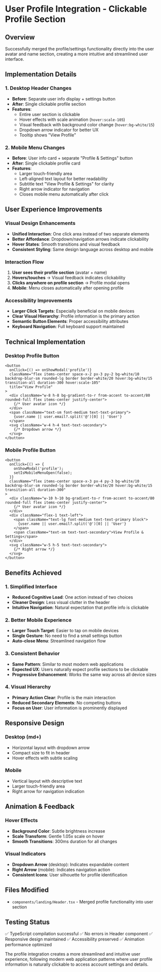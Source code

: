 # User Profile Integration - Clickable Profile Section

## Overview
Successfully merged the profile/settings functionality directly into the user avatar and name section, creating a more intuitive and streamlined user interface.

## Implementation Details

### 1. Desktop Header Changes
- **Before**: Separate user info display + settings button
- **After**: Single clickable profile section
- **Features**:
  - Entire user section is clickable
  - Hover effects with scale animation (`hover:scale-105`)
  - Visual feedback with background color change (`hover:bg-white/15`)
  - Dropdown arrow indicator for better UX
  - Tooltip shows "View Profile"

### 2. Mobile Menu Changes
- **Before**: User info card + separate "Profile & Settings" button
- **After**: Single clickable profile card
- **Features**:
  - Larger touch-friendly area
  - Left-aligned text layout for better readability
  - Subtitle text "View Profile & Settings" for clarity
  - Right arrow indicator for navigation
  - Closes mobile menu automatically after click

## User Experience Improvements

### Visual Design Enhancements
- **Unified Interaction**: One click area instead of two separate elements
- **Better Affordance**: Dropdown/navigation arrows indicate clickability
- **Hover States**: Smooth transitions and visual feedback
- **Consistent Styling**: Same design language across desktop and mobile

### Interaction Flow
1. **User sees their profile section** (avatar + name)
2. **Hovers/touches** → Visual feedback indicates clickability
3. **Clicks anywhere on profile section** → Profile modal opens
4. **Mobile**: Menu closes automatically after opening profile

### Accessibility Improvements
- **Larger Click Targets**: Especially beneficial on mobile devices
- **Clear Visual Hierarchy**: Profile information is the primary action
- **Semantic Button Elements**: Proper accessibility attributes
- **Keyboard Navigation**: Full keyboard support maintained

## Technical Implementation

### Desktop Profile Button
```tsx
<button 
  onClick={() => onShowModal('profile')}
  className="flex items-center space-x-2 px-3 py-2 bg-white/10 backdrop-blur-sm rounded-lg border border-white/20 hover:bg-white/15 transition-all duration-300 hover:scale-105"
  title="View Profile"
>
  <div className="w-8 h-8 bg-gradient-to-r from-accent to-accent/80 rounded-full flex items-center justify-center">
    {/* User avatar icon */}
  </div>
  <span className="text-sm font-medium text-text-primary">
    {user.name || user.email?.split('@')[0] || 'User'}
  </span>
  <svg className="w-4 h-4 text-text-secondary">
    {/* Dropdown arrow */}
  </svg>
</button>
```

### Mobile Profile Button
```tsx
<button 
  onClick={() => {
    onShowModal('profile');
    setIsMobileMenuOpen(false);
  }}
  className="flex items-center space-x-3 px-4 py-3 bg-white/10 backdrop-blur-sm rounded-lg border border-white/20 hover:bg-white/15 transition-all duration-300"
>
  <div className="w-10 h-10 bg-gradient-to-r from-accent to-accent/80 rounded-full flex items-center justify-center">
    {/* User avatar icon */}
  </div>
  <div className="flex-1 text-left">
    <span className="text-lg font-medium text-text-primary block">
      {user.name || user.email?.split('@')[0] || 'User'}
    </span>
    <span className="text-sm text-text-secondary">View Profile & Settings</span>
  </div>
  <svg className="w-5 h-5 text-text-secondary">
    {/* Right arrow */}
  </svg>
</button>
```

## Benefits Achieved

### 1. Simplified Interface
- **Reduced Cognitive Load**: One action instead of two choices
- **Cleaner Design**: Less visual clutter in the header
- **Intuitive Navigation**: Natural expectation that profile info is clickable

### 2. Better Mobile Experience
- **Larger Touch Target**: Easier to tap on mobile devices
- **Single Gesture**: No need to find a small settings button
- **Auto-close Menu**: Streamlined navigation flow

### 3. Consistent Behavior
- **Same Pattern**: Similar to most modern web applications
- **Expected UX**: Users naturally expect profile sections to be clickable
- **Progressive Enhancement**: Works the same way across all device sizes

### 4. Visual Hierarchy
- **Primary Action Clear**: Profile is the main interaction
- **Reduced Secondary Elements**: No competing buttons
- **Focus on User**: User information is prominently displayed

## Responsive Design

### Desktop (md+)
- Horizontal layout with dropdown arrow
- Compact size to fit in header
- Hover effects with subtle scaling

### Mobile
- Vertical layout with descriptive text
- Larger touch-friendly area
- Right arrow for navigation indication

## Animation & Feedback

### Hover Effects
- **Background Color**: Subtle brightness increase
- **Scale Transform**: Gentle 1.05x scale on hover
- **Smooth Transitions**: 300ms duration for all changes

### Visual Indicators
- **Dropdown Arrow** (desktop): Indicates expandable content
- **Right Arrow** (mobile): Indicates navigation action
- **Consistent Icons**: User silhouette for profile identification

## Files Modified
- `components/landing/Header.tsx` - Merged profile functionality into user section

## Testing Status
✅ TypeScript compilation successful
✅ No errors in Header component
✅ Responsive design maintained
✅ Accessibility preserved
✅ Animation performance optimized

The profile integration creates a more streamlined and intuitive user experience, following modern web application patterns where user profile information is naturally clickable to access account settings and details.
